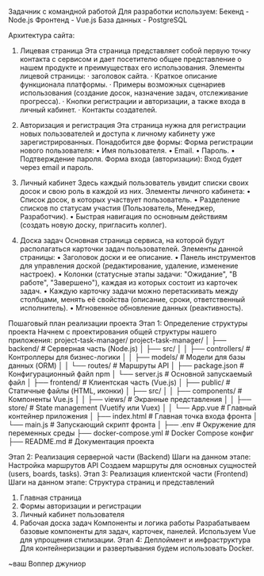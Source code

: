 Задачник с командной работой
Для разработки используем:
Бекенд - Node.js
Фронтенд - Vue.js
База данных - PostgreSQL

Архитектура сайта:
1. Лицевая страница
Эта страница представляет собой первую точку контакта с сервисом и дает посетителю общее представление о нашем продукте и преимуществах его использования. Элементы лицевой страницы:
· заголовок сайта.
· Краткое описание функционала платформы.
· Примеры возможных сценариев использования (создание досок, назначение задач, отслеживание прогресса).
· Кнопки регистрации и авторизации, а также входа в личный кабинет.
· Контакты создателей.

2. Авторизация и регистрация
Эта страница нужна для регистрации новых пользователей и доступа к личному кабинету уже зарегистрированных. Понадобится две формы:
Форма регистрации нового пользователя:
• Имя пользователя.
• Email.
• Пароль.
• Подтверждение пароля.
Форма входа (авторизации):
Вход будет через email и пароль.
3. Личный кабинет
Здесь каждый пользователь увидит списки своих досок и свою роль в каждой из них.
Элементы личного кабинета:
• Список досок, в которых участвует пользователь.
• Разделение списков по статусам участия (Пользователь, Менеджер, Разработчик).
• Быстрая навигация по основным действиям (создать новую доску, пригласить коллег).
4. Доска задач
Основная страница сервиса, на которой будут располагаться карточки задач пользователей. Элементы данной страницы:
• Заголовок доски и ее описание.
• Панель инструментов для управления доской (редактирование, удаление, изменение настроек).
• Колонки (статусные этапы задачи: "Ожидание", "В работе", "Завершено"), каждая из которых состоит из карточек задач.
• Каждую карточку задачи можно перетаскивать между столбцами, менять её свойства (описание, сроки, ответственный исполнитель).
• Мгновенное обновление данных (реактивность).

Пошаговый план реализации проекта
Этап 1: Определение структуры проекта
Начнем с проектирования общей структуры нашего приложения:
project-task-manager/
project-task-manager/
│
├── backend/ # Серверная часть (Node.js)
│ ├── src/
│ │ ├── controllers/ # Контроллеры для бизнес-логики
│ │ ├── models/ # Модели для базы данных (ORM)
│ │ └── routes/ # Маршруты API
│ ├── package.json # Конфигурационный файл npm
│ └── server.js # Основной запускаемый файл
│
├── frontend/ # Клиентская часть (Vue.js)
│ ├── public/ # Статичные файлы (HTML, иконки)
│ ├── src/
│ │ ├── components/ # Компоненты Vue.js
│ │ ├── views/ # Экранные представления
│ │ ├── store/ # State management (Vuetify или Vuex)
│ │ └── App.vue # Главный контейнер приложения
│ ├── index.html # Главная точка входа фронта
│ └── main.js # Запускающий скрипт фронта
│
├── .env # Окружение для переменных среды
├── docker-compose.yml # Docker Compose конфиг
├── README.md # Документация проекта

Этап 2: Реализация серверной части (Backend)
Шаги на данном этапе:
Настройка маршрутов API
Создаем маршруты для основных сущностей (users, boards, tasks).
Этап 3: Реализация клиентской части (Frontend)
Шаги на данном этапе:
Структура страниц и представлений
1. Главная страница
2. Формы авторизации и регистрации
3. Личный кабинет пользователя
4. Рабочая доска задач
Компоненты и логика работы
Разрабатываем базовые компоненты для задач, карточек, панелей.
Используем Vue для упрощения стилизации.
Этап 4: Деплоймент и инфраструктура
Для контейнеризации и развертывания будем использовать Docker.

~ваш Воппер джуниор

